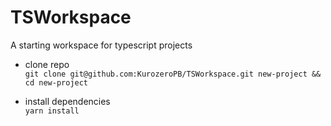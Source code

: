 # TSWorkspace
A starting workspace for typescript projects

- clone repo \
`git clone git@github.com:KurozeroPB/TSWorkspace.git new-project && cd new-project`

- install dependencies \
`yarn install`
